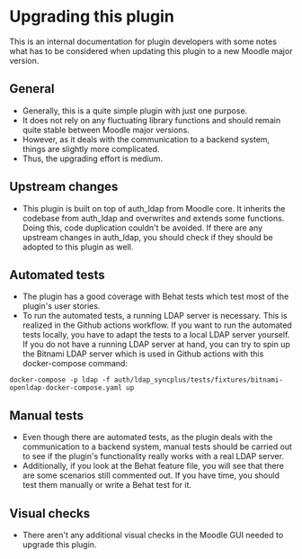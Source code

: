 Upgrading this plugin
=====================

This is an internal documentation for plugin developers with some notes what has to be considered when updating this plugin to a new Moodle major version.

General
-------

* Generally, this is a quite simple plugin with just one purpose.
* It does not rely on any fluctuating library functions and should remain quite stable between Moodle major versions.
* However, as it deals with the communication to a backend system, things are slightly more complicated. 
* Thus, the upgrading effort is medium.


Upstream changes
----------------

* This plugin is built on top of auth_ldap from Moodle core. It inherits the codebase from auth_ldap and overwrites and extends some functions. Doing this, code duplication couldn't be avoided. If there are any upstream changes in auth_ldap, you should check if they should be adopted to this plugin as well.


Automated tests
---------------

* The plugin has a good coverage with Behat tests which test most of the plugin's user stories.
* To run the automated tests, a running LDAP server is necessary. This is realized in the Github actions workflow. If you want to run the automated tests locally, you have to adapt the tests to a local LDAP server yourself.
If you do not have a running LDAP server at hand, you can try to spin up the Bitnami LDAP server which is used in Github actions with this docker-compose command:
```
docker-compose -p ldap -f auth/ldap_syncplus/tests/fixtures/bitnami-openldap-docker-compose.yaml up
```


Manual tests
------------

* Even though there are automated tests, as the plugin deals with the communication to a backend system, manual tests should be carried out to see if the plugin's functionality really works with a real LDAP server.
* Additionally, if you look at the Behat feature file, you will see that there are some scenarios still commented out. If you have time, you should test them manually or write a Behat test for it.


Visual checks
-------------

* There aren't any additional visual checks in the Moodle GUI needed to upgrade this plugin.
